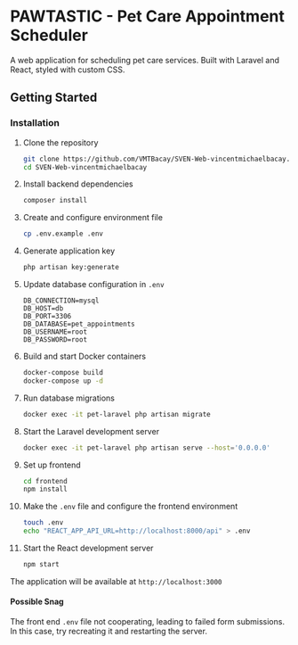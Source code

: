# PAWTASTIC - Pet Care Appointment Scheduler

A web application for scheduling pet care services. Built with Laravel and React, styled with custom CSS.

## Getting Started

### Installation

1. Clone the repository
   ```bash
   git clone https://github.com/VMTBacay/SVEN-Web-vincentmichaelbacay.git
   cd SVEN-Web-vincentmichaelbacay
   ```

2. Install backend dependencies
   ```bash
   composer install
   ```

3. Create and configure environment file
   ```bash
   cp .env.example .env
   ```

4. Generate application key
   ```bash
   php artisan key:generate
   ```

5. Update database configuration in `.env`
   ```plaintext
   DB_CONNECTION=mysql
   DB_HOST=db
   DB_PORT=3306
   DB_DATABASE=pet_appointments
   DB_USERNAME=root
   DB_PASSWORD=root
   ```

5. Build and start Docker containers
   ```bash
   docker-compose build
   docker-compose up -d
   ```

6. Run database migrations
   ```bash
   docker exec -it pet-laravel php artisan migrate
   ```

7. Start the Laravel development server
   ```bash
   docker exec -it pet-laravel php artisan serve --host='0.0.0.0'
   ```

8. Set up frontend
   ```bash
   cd frontend
   npm install
   ```

9. Make the `.env` file and configure the frontend environment
   ```bash
   touch .env
   echo "REACT_APP_API_URL=http://localhost:8000/api" > .env
   ```

10. Start the React development server
    ```bash
    npm start
    ```

The application will be available at `http://localhost:3000`

#### Possible Snag

The front end `.env` file not cooperating, leading to failed form submissions. In this case, try recreating it and restarting the server.
